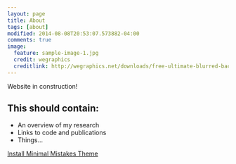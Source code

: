```yaml
---
layout: page
title: About
tags: [about]
modified: 2014-08-08T20:53:07.573882-04:00
comments: true
image:
  feature: sample-image-1.jpg
  credit: wegraphics
  creditlink: http://wegraphics.net/downloads/free-ultimate-blurred-background-pack/
---
```


Website in construction!

## This should contain:

* An overview of my research
* Links to code and publications
* Things...

<a markdown="0" href="{{ site.url }}/theme-setup" class="btn">Install Minimal Mistakes Theme</a>
